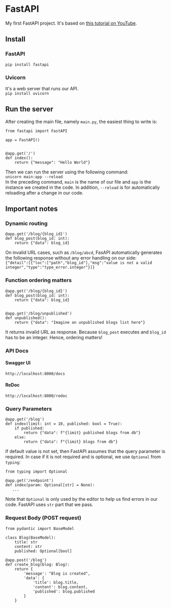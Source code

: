# FastAPI

My first FastAPI project. It's based on [this tutorial on YouTube](https://www.youtube.com/watch?v=7t2alSnE2-I).

## Install

### FastAPI

`pip install fastapi`

### Uvicorn

It's a web server that runs our API.  
`pip install uvicorn`

## Run the server

After creating the main file, namely `main.py`, the easiest thing to write is:

```
from fastapi import FastAPI

app = FastAPI()


@app.get('/')
def index():
    return {"message": "Hello World"}
```

Then we can run the server using the following command:  
`unicorn main:app --reload`  
In the preceding command, `main` is the name of our file and `app` is the instance we created in the code. In
addition, `--reload` is for automatically reloading after a change in our code.

## Important notes

### Dynamic routing

```
@app.get('/blog/{blog_id}')
def blog_post(blog_id: int):
    return {"data": blog_id}
```

On invalid URL cases, such as `/blog/abcd`, FasAPI automatically generates the following response without any error
handling on our side:  
`{"detail":[{"loc":["path","blog_id"],"msg":"value is not a valid integer","type":"type_error.integer"}]}`

### Function ordering matters

```
@app.get('/blog/{blog_id}')
def blog_post(blog_id: int):
    return {"data": blog_id}


@app.get('/blog/unpublished')
def unpublished():
    return {"data": "Imagine an unpublished blogs list here"}
```

It returns invalid URL as response. Because `blog_post` executes and `blog_id` has to be an integer. Hence, ordering
matters!

### API Docs

#### Swagger UI

`http://localhost:8000/docs`

#### ReDoc

`http://localhost:8000/redoc`

### Query Parameters

```
@app.get('/blog')
def index(limit: int = 10, published: bool = True):
    if published:
        return {"data": f"{limit} published blogs from db"}
    else:
        return {"data": f"{limit} blogs from db"}
```

If default value is not set, then FastAPI assumes that the query parameter is required. In case if it is not required
and is optional, we use `Optional` from `typing`:
```
from typing import Optional

@app.get('/endpoint')
def index(param: Optional[str] = None):
   ...
```
Note that `Optional` is only used by the editor to help us find errors in our code. FastAPI uses `str` part that we pass.

### Request Body (POST request)
```
from pydantic import BaseModel

class Blog(BaseModel):
    title: str
    content: str
    published: Optional[bool]
    
@app.post('/blog')
def create_blog(blog: Blog):
    return {
        'message': "Blog is created",
        'data': {
            'title': blog.title,
            'content': blog.content,
            'published': blog.published
        }
    }
```
